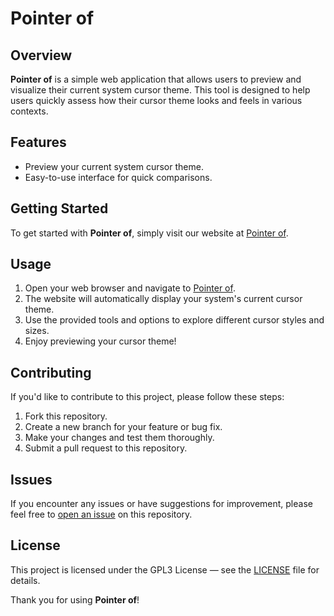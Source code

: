 # Pointer of

## Overview

**Pointer of** is a simple web application that allows users to preview and visualize their current system cursor theme. This tool is designed to help users quickly assess how their cursor theme looks and feels in various contexts.

## Features

- Preview your current system cursor theme.
- Easy-to-use interface for quick comparisons.

## Getting Started

To get started with **Pointer of**, simply visit our website at [Pointer of](https://pointerof-pn84xd3ds-eucaue.vercel.app).

## Usage

1. Open your web browser and navigate to [Pointer of]( https://pointerof-pn84xd3ds-eucaue.vercel.app).
2. The website will automatically display your system's current cursor theme.
3. Use the provided tools and options to explore different cursor styles and sizes.
4. Enjoy previewing your cursor theme!

## Contributing

If you'd like to contribute to this project, please follow these steps:

1. Fork this repository.
2. Create a new branch for your feature or bug fix.
3. Make your changes and test them thoroughly.
4. Submit a pull request to this repository.

## Issues

If you encounter any issues or have suggestions for improvement, please feel free to [open an issue](https://github.com/your-username/pointer-of/issues) on this repository.

## License

This project is licensed under the GPL3 License — see the [LICENSE](LICENSE) file for details.

Thank you for using **Pointer of**!
